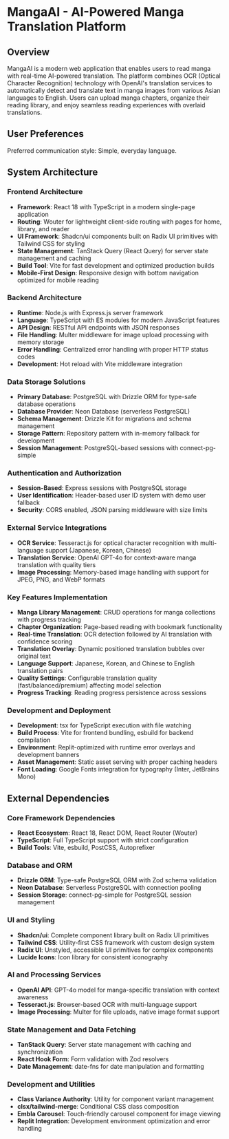 # MangaAI - AI-Powered Manga Translation Platform

## Overview

MangaAI is a modern web application that enables users to read manga with real-time AI-powered translation. The platform combines OCR (Optical Character Recognition) technology with OpenAI's translation services to automatically detect and translate text in manga images from various Asian languages to English. Users can upload manga chapters, organize their reading library, and enjoy seamless reading experiences with overlaid translations.

## User Preferences

Preferred communication style: Simple, everyday language.

## System Architecture

### Frontend Architecture
- **Framework**: React 18 with TypeScript in a modern single-page application
- **Routing**: Wouter for lightweight client-side routing with pages for home, library, and reader
- **UI Framework**: Shadcn/ui components built on Radix UI primitives with Tailwind CSS for styling
- **State Management**: TanStack Query (React Query) for server state management and caching
- **Build Tool**: Vite for fast development and optimized production builds
- **Mobile-First Design**: Responsive design with bottom navigation optimized for mobile reading

### Backend Architecture
- **Runtime**: Node.js with Express.js server framework
- **Language**: TypeScript with ES modules for modern JavaScript features
- **API Design**: RESTful API endpoints with JSON responses
- **File Handling**: Multer middleware for image upload processing with memory storage
- **Error Handling**: Centralized error handling with proper HTTP status codes
- **Development**: Hot reload with Vite middleware integration

### Data Storage Solutions
- **Primary Database**: PostgreSQL with Drizzle ORM for type-safe database operations
- **Database Provider**: Neon Database (serverless PostgreSQL)
- **Schema Management**: Drizzle Kit for migrations and schema management
- **Storage Pattern**: Repository pattern with in-memory fallback for development
- **Session Management**: PostgreSQL-based sessions with connect-pg-simple

### Authentication and Authorization
- **Session-Based**: Express sessions with PostgreSQL storage
- **User Identification**: Header-based user ID system with demo user fallback
- **Security**: CORS enabled, JSON parsing middleware with size limits

### External Service Integrations
- **OCR Service**: Tesseract.js for optical character recognition with multi-language support (Japanese, Korean, Chinese)
- **Translation Service**: OpenAI GPT-4o for context-aware manga translation with quality tiers
- **Image Processing**: Memory-based image handling with support for JPEG, PNG, and WebP formats

### Key Features Implementation
- **Manga Library Management**: CRUD operations for manga collections with progress tracking
- **Chapter Organization**: Page-based reading with bookmark functionality
- **Real-time Translation**: OCR detection followed by AI translation with confidence scoring
- **Translation Overlay**: Dynamic positioned translation bubbles over original text
- **Language Support**: Japanese, Korean, and Chinese to English translation pairs
- **Quality Settings**: Configurable translation quality (fast/balanced/premium) affecting model selection
- **Progress Tracking**: Reading progress persistence across sessions

### Development and Deployment
- **Development**: tsx for TypeScript execution with file watching
- **Build Process**: Vite for frontend bundling, esbuild for backend compilation
- **Environment**: Replit-optimized with runtime error overlays and development banners
- **Asset Management**: Static asset serving with proper caching headers
- **Font Loading**: Google Fonts integration for typography (Inter, JetBrains Mono)

## External Dependencies

### Core Framework Dependencies
- **React Ecosystem**: React 18, React DOM, React Router (Wouter)
- **TypeScript**: Full TypeScript support with strict configuration
- **Build Tools**: Vite, esbuild, PostCSS, Autoprefixer

### Database and ORM
- **Drizzle ORM**: Type-safe PostgreSQL ORM with Zod schema validation
- **Neon Database**: Serverless PostgreSQL with connection pooling
- **Session Storage**: connect-pg-simple for PostgreSQL session management

### UI and Styling
- **Shadcn/ui**: Complete component library built on Radix UI primitives
- **Tailwind CSS**: Utility-first CSS framework with custom design system
- **Radix UI**: Unstyled, accessible UI primitives for complex components
- **Lucide Icons**: Icon library for consistent iconography

### AI and Processing Services
- **OpenAI API**: GPT-4o model for manga-specific translation with context awareness
- **Tesseract.js**: Browser-based OCR with multi-language support
- **Image Processing**: Multer for file uploads, native image format support

### State Management and Data Fetching
- **TanStack Query**: Server state management with caching and synchronization
- **React Hook Form**: Form validation with Zod resolvers
- **Date Management**: date-fns for date manipulation and formatting

### Development and Utilities
- **Class Variance Authority**: Utility for component variant management
- **clsx/tailwind-merge**: Conditional CSS class composition
- **Embla Carousel**: Touch-friendly carousel component for image viewing
- **Replit Integration**: Development environment optimization and error handling